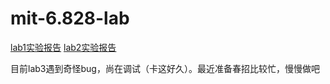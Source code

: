 # mit-6.828-lab

[lab1实验报告](https://www.cnblogs.com/kingchou0/p/14413541.html)
[lab2实验报告](https://www.cnblogs.com/kingchou0/p/14453437.html)

目前lab3遇到奇怪bug，尚在调试（卡这好久）。最近准备春招比较忙，慢慢做吧

